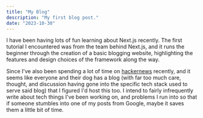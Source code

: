 ```yaml
---
title: "My Blog"
description: "My first blog post."
date: "2023-10-30"
---
```


I have been having lots of fun learning about Next.js recently. The first tutorial I encountered was from the team behind Next.js, and it runs the beginner through the creation of a basic blogging website, highlighting the features and design choices of the framework along the way.

Since I've also been spending a lot of time on [hackernews](https://news.ycombinator.com/) recently, and it seems like everyone and their dog has a blog (with far too much care, thought, and discussion having gone into the specific tech stack used to serve said blog) that I figured I'd host this too. I intend to fairly infrequently write about tech things I've been working on, and problems I run into so that if someone stumbles into one of my posts from Google, maybe it saves them a little bit of time.
